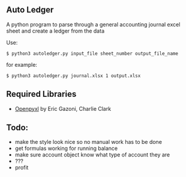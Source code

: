 ## Auto Ledger

A python program to parse through a general accounting journal excel sheet and create a ledger from the data

Use:
```
$ python3 autoledger.py input_file sheet_number output_file_name
```

for example:
```
$ python3 autoledger.py journal.xlsx 1 output.xlsx
```

## Required Libraries
* [Openpyxl](https://bitbucket.org/openpyxl/openpyxl/src) by Eric Gazoni, Charlie Clark

## Todo:
* make the style look nice so no manual work has to be done
* get formulas working for running balance 
* make sure account object know what type of account they are
* ???
* profit

